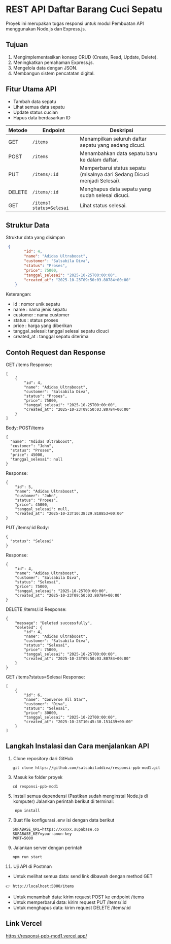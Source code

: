 # REST API Daftar Barang Cuci Sepatu
Proyek ini merupakan tugas responsi untuk modul Pembuatan API menggunakan Node.js dan Express.js.

## Tujuan
1. Mengimplementasikan konsep CRUD (Create, Read, Update, Delete).
2. Meningkatkan pemahaman Express.js.
3. Mengelola data dengan JSON.
4. Membangun sistem pencatatan digital.

## Fitur Utama API
- Tambah data sepatu
- Lihat semua data sepatu
- Update status cucian
- Hapus data berdasarkan ID

| Metode | Endpoint | Deskripsi |
|--------|----------|-----------|
| GET    | `/items` | Menampilkan seluruh daftar sepatu yang sedang dicuci. |
| POST   | `/items` | Menambahkan data sepatu baru ke dalam daftar. |
| PUT    | `/items/:id` | Memperbarui status sepatu (misalnya dari Sedang Dicuci menjadi Selesai). |
| DELETE | `/items/:id` | Menghapus data sepatu yang sudah selesai dicuci. |
| GET    | `/items?status=Selesai` | Lihat status selesai. |

## Struktur Data
Struktur data yang disimpan
```json
 {
        "id": 4,
        "name": "Adidas Ultraboost",
        "customer": "Salsabila Diva",
        "status": "Proses",
        "price": 75000,
        "tanggal_selesai": "2025-10-25T00:00:00",
        "created_at": "2025-10-23T09:50:03.80784+00:00"
    }
```
Keterangan:
- id : nomor unik sepatu
- name : nama jenis sepatu
- customer : nama customer
- status : status proses
- price : harga yang diberikan
- tanggal_selesai: tanggal selesai sepatu dicuci 
- created_at : tanggal sepatu diterima

## Contoh Request dan Response
GET /items
Response:
```
[
    {
        "id": 4,
        "name": "Adidas Ultraboost",
        "customer": "Salsabila Diva",
        "status": "Proses",
        "price": 75000,
        "tanggal_selesai": "2025-10-25T00:00:00",
        "created_at": "2025-10-23T09:50:03.80784+00:00"
    }
]
```
Body: POST/items
```
{
  "name": "Adidas Ultraboost",
  "customer": "John",
  "status": "Proses",
  "price": 45000,
  "tanggal_selesai": null
}

```
Response:
```
{
    "id": 5,
    "name": "Adidas Ultraboost",
    "customer": "John",
    "status": "Proses",
    "price": 45000,
    "tanggal_selesai": null,
    "created_at": "2025-10-23T10:38:29.818853+00:00"
}
```

PUT /items/:id Body:
```
{
  "status": "Selesai"
}
```

Response:
```
{
    "id": 4,
    "name": "Adidas Ultraboost",
    "customer": "Salsabila Diva",
    "status": "Selesai",
    "price": 75000,
    "tanggal_selesai": "2025-10-25T00:00:00",
    "created_at": "2025-10-23T09:50:03.80784+00:00"
}
```

DELETE /items/:id Response:
```
{
    "message": "Deleted successfully",
    "deleted": {
        "id": 4,
        "name": "Adidas Ultraboost",
        "customer": "Salsabila Diva",
        "status": "Selesai",
        "price": 75000,
        "tanggal_selesai": "2025-10-25T00:00:00",
        "created_at": "2025-10-23T09:50:03.80784+00:00"
    }
}
```
GET /items?status=Selesai Response:
```
[
    {
        "id": 6,
        "name": "Converse All Star",
        "customer": "Diva",
        "status": "Selesai",
        "price": 30000,
        "tanggal_selesai": "2025-10-22T00:00:00",
        "created_at": "2025-10-23T10:45:30.151439+00:00"
    }
]
```

## Langkah Instalasi dan Cara menjalankan API
1. Clone repository dari GitHub
```
   git clone https://github.com/salsabiladdiva/responsi-ppb-mod1.git
```
3. Masuk ke folder proyek
```
   cd responsi-ppb-mod1
```
5. Install semua dependensi (Pastikan sudah menginstal Node.js di komputer) Jalankan perintah berikut di terminal:
```
    npm install
```
7. Buat file konfigurasi .env isi dengan data berikut
```
   SUPABASE_URL=https://xxxxx.supabase.co
   SUPABASE_KEY=your-anon-key
   PORT=5000
```
9. Jalankan server dengan perintah
```
   npm run start
```
11. Uji API di Postman
   - Untuk melihat semua data: send link dibawah dengan method GET
```
👉 http://localhost:5000/items
```
   - Untuk menambah data: kirim request POST ke endpoint /items 
   - Untuk memperbarui data: kirim request PUT /items/:id
   - Untuk menghapus data: kirim request DELETE /items/:id
   
## Link Vercel
https://responsi-ppb-mod1.vercel.app/
